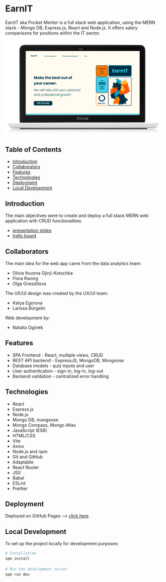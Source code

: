 # EarnIT

EarnIT aka Pocket Mentor is a full stack web application, using the MERN stack - Mongo DB, Express.js, React and Node.js.
It offers salary comparisons for positions within the IT sector.

![EarnIT](public/earnit.png)

## Table of Contents

- [Introduction](#introduction)
- [Collaborators](#collaborators)
- [Features](#features)
- [Technologies](#technologies)
- [Deployment](#deployment)
- [Local Development](#local-development)

## Introduction

The main objectives were to create and deploy a full stack MERN web application with CRUD functionalities.

- [presentation slides](https://docs.google.com/presentation/d/1fxYdEj5uU77xB0_m8kZwqmGEoh9CMfHt1UYNWJ467VU/edit#slide=id.gc6f80d1ff_0_0)
- [trello board](https://trello.com/b/GOJYpW1Q/earnit)

## Collaborators

The main idea for the web app came from the data analytics team:

- Olivia Ihuoma Ojinji-Kotschka
- Flora Kwong
- Olga Gnezdilova

The UX/UI design was created by the UX/UI team:

- Katya Egorova
- Larissa Bürgelin

Web development by:

- Natalia Ogórek

## Features

- SPA Frontend - React, multiple views, CRUD
- REST API backend - ExpressJS, MongoDB, Mongoose
- Database models - quiz inputs and user
- User authentication - sign-in, log-in, log-out
- Backend validation - centralized error handling

## Technologies

- React
- Express.js
- Node.js
- Mongo DB, mongoose
- Mongo Compass, Mongo Atlas
- JavaScript (ES6)
- HTML/CSS
- Vite
- Axios
- Node.js and npm
- Git and GitHub
- Adaptable
- React Router
- JSX
- Babel
- ESLint
- Prettier

## Deployment

Deployed on GitHub Pages -->
[click here](https://pikkukurkku.github.io/react_project/#/)

## Local Development

To set up the project locally for development purposes:

```bash
# Installation
npm install

# Run the development server
npm run dev
```
